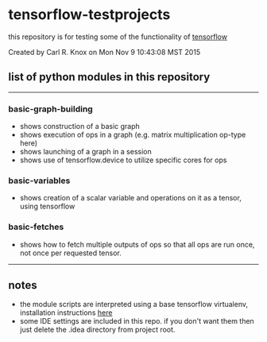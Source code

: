 # tensorflow-testprojects

this repository is for testing some of the functionality of [tensorflow](http://www.tensorflow.org)

Created by Carl R. Knox on Mon Nov  9 10:43:08 MST 2015

## list of python modules in this repository
----

### basic-graph-building

* shows construction of a basic graph
* shows execution of ops in a graph (e.g. matrix multiplication op-type here)
* shows launching of a graph in a session
* shows use of tensorflow.device to utilize specific cores for ops

### basic-variables

* shows creation of a scalar variable and operations on it as a tensor, using tensorflow

### basic-fetches

* shows how to fetch multiple outputs of ops so that all ops are run once, not once per requested tensor.

----
## notes

* the module scripts are interpreted using a base tensorflow virtualenv, installation instructions [here](http://tensorflow.org/get_started/os_setup.md#virtualenv-based_installation)
* some IDE settings are included in this repo. if you don't want them then just delete the .idea directory
  from project root.